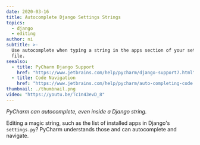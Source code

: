 ```yaml
---
date: 2020-03-16
title: Autocomplete Django Settings Strings
topics:
  - django
  - editing
author: ni
subtitle: >-
  Use autocomplete when typing a string in the apps section of your settings
  file.
seealso:
  - title: PyCharm Django Support
    href: "https://www.jetbrains.com/help/pycharm/django-support7.html"
  - title: Code Navigation
    href: "https://www.jetbrains.com/help/pycharm/auto-completing-code.html"
thumbnail: ./thumbnail.png
video: "https://youtu.be/Tc1n43evD_8"
---
```


_PyCharm can autocomplete, even inside a Django string._

Editing a magic string, such as the list of installed apps in Django's `settings.py`? PyCharm understands those and can autocomplete and navigate.
